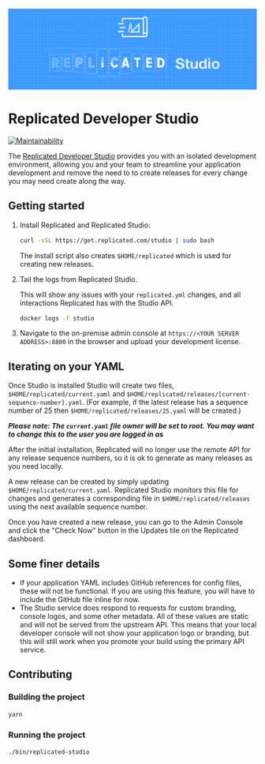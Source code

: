 ![Replicated Studio Header Image](readme_header.jpg)

# Replicated Developer Studio

[![Maintainability](https://api.codeclimate.com/v1/badges/42d30525bcdc13534040/maintainability)](https://codeclimate.com/github/replicatedhq/studio)

The [Replicated Developer Studio](https://help.replicated.com/docs/kb/developer-resources/using-replicated-studio-to-quickly-iterate-on-your-yaml/) provides you with an isolated development environment, allowing you and your team to streamline your application development and remove the need to to create releases for every change you may need create along the way.

## Getting started

1. Install Replicated and Replicated Studio:

   ```bash
   curl -sSL https://get.replicated.com/studio | sudo bash
   ```

   The install script also creates `$HOME/replicated` which is used for creating new releases.
   
1. Tail the logs from Replicated Studio. 

   This will show any issues with your `replicated.yml` changes, and all interactions Replicated has with the Studio API.
   
   ```bash
   docker logs -f studio
   ```

1. Navigate to the on-premise admin console at `https://<YOUR SERVER ADDRESS>:8800` in the browser and upload your development license.


## Iterating on your YAML

Once Studio is installed Studio will create two files, `$HOME/replicated/current.yaml` and `$HOME/replicated/releases/[current-sequence-number].yaml`. (For example, if the latest release has a sequence number of 25 then `$HOME/replicated/releases/25.yaml` will be created.)

***Please note: The `current.yaml` file owner will be set to root. You may want to change this to the user you are logged in as***

After the initial installation, Replicated will no longer use the remote API for any release sequence numbers, so it is ok to generate as many releases as you need locally.

A new release can be created by simply updating `$HOME/replicated/current.yaml`. Replicated Studio monitors this file for changes and generates a corresponding file in `$HOME/replicated/releases` using the next available sequence number.

Once you have created a new release, you can go to the Admin Console and click the "Check Now" button in the Updates tile on the Replicated dashboard.


## Some finer details

- If your application YAML includes GitHub references for config files, these will not be functional. If you are using this feature, you will have to include the GitHub file inline for now.
- The Studio service does respond to requests for custom branding, console logos, and some other metadata. All of these values are static and will not be served from the upstream API. This means that your local developer console will not show your application logo or branding, but this will still work when you promote your build using the primary API service.


## Contributing

### Building the project

   ```bash
   yarn
   ```

### Running the project

   ```bash
   ./bin/replicated-studio
   ```
